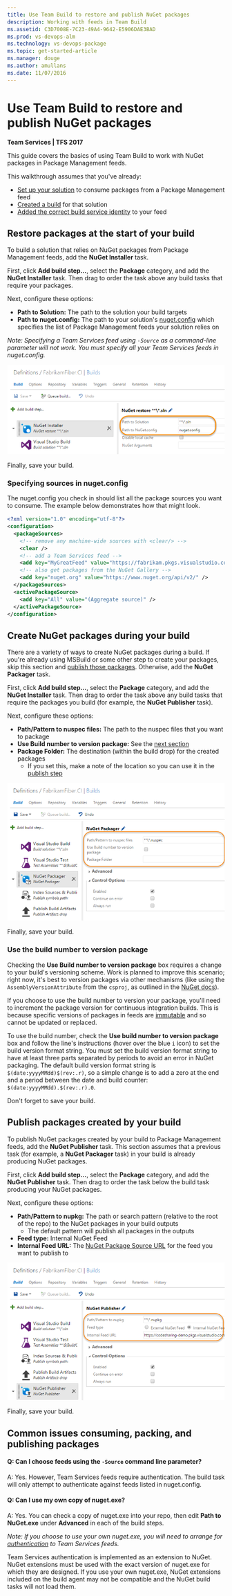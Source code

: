 ```yaml
---
title: Use Team Build to restore and publish NuGet packages
description: Working with feeds in Team Build
ms.assetid: C3D7008E-7C23-49A4-9642-E5906DAE3BAD
ms.prod: vs-devops-alm
ms.technology: vs-devops-package
ms.topic: get-started-article
ms.manager: douge
ms.author: amullans
ms.date: 11/07/2016
---
```


# Use Team Build to restore and publish NuGet packages

**Team Services | TFS 2017**

This guide covers the basics of using Team Build to work with NuGet packages in Package Management feeds.

This walkthrough assumes that you've already:

- [Set up your solution](../nuget/consume.md) to consume packages from a Package Management feed
- [Created a build](https://msdn.microsoft.com/Library/vs/alm/build-release/vs/define-build)
for that solution
- [Added the correct build service identity](../feeds/common-identities.md) to your feed

## Restore packages at the start of your build

To build a solution that relies on NuGet packages from Package Management feeds, 
add the **NuGet Installer** task. 

First, click **Add build step...**, select the **Package** category, and add the
**NuGet Installer** task. Then drag to order the task above any build tasks that require 
your packages.

Next, configure these options:

- **Path to Solution:** The path to the solution your build targets
- **Path to nuget.config:** The path to your solution's [nuget.config](http://docs.nuget.org/Consume/NuGet-Config-File) which specifies the
list of Package Management feeds your solution relies on

*Note: Specifying a Team Services feed using `-Source` as a command-line parameter will not work.
You must specify all your Team Services feeds in nuget.config.*

![Restore packages on build](_img/restore-pkgs-on-build.png)

Finally, save your build.

### Specifying sources in nuget.config

The nuget.config you check in should list all the package sources you want to consume.
The example below demonstrates how that might look.

```xml
<?xml version="1.0" encoding="utf-8"?>
<configuration>
  <packageSources>
    <!-- remove any machine-wide sources with <clear/> -->
    <clear />
    <!-- add a Team Services feed -->
    <add key="MyGreatFeed" value="https://fabrikam.pkgs.visualstudio.com/DefaultCollection/_packaging/MyGreatFeed/nuget/v3/index.json" />
    <!-- also get packages from the NuGet Gallery -->
    <add key="nuget.org" value="https://www.nuget.org/api/v2/" />
  </packageSources>
  <activePackageSource>
    <add key="All" value="(Aggregate source)" />
  </activePackageSource>
</configuration>
```

## Create NuGet packages during your build

There are a variety of ways to create NuGet packages during a build. If you're already using
MSBuild or some other step to create your packages, skip this section and 
[publish those packages](#publish-packages-created-by-your-build). Otherwise, add the **NuGet Packager** task.

First, click **Add build step...**, select the **Package** category, and add the
**NuGet Installer** task. Then drag to order the task above any build tasks that require 
the packages you build (for example, the **NuGet Publisher** task).

Next, configure these options:

- **Path/Pattern to nuspec files:** The path to the nuspec files that you want to package
- **Use Build number to version package:** See the 
[next section](#use-the-build-number-to-version-your-packages)
- **Package Folder:** The destination (within the build drop) for the created packages
  - If you set this, make a note of the location so you can use it in the 
[publish step](#publish-packages-created-by-your-build)

![Create packages in team build](_img/create-packages-in-team-build.png)

Finally, save your build.

<a name="use-the-build-number-to-version-your-packages"></a>
### Use the build number to version package

Checking the **Use Build number to version package** box requires a change to your build's 
versioning scheme. Work is planned to improve this scenario; right now, it's best to version
packages via other mechanisms (like using the `AssemblyVersionAttribute` from the `csproj`, as
outlined in the [NuGet docs](http://docs.nuget.org/Create/Creating-and-Publishing-a-Package)).

If you choose to use the build number to version your package, you'll need to increment 
the package version for continuous integration builds. This is because specific versions 
of packages in feeds are [immutable](../feeds/immutability.md) and so cannot be updated or replaced.

To use the build number, check the **Use build number to version package** box and follow the line's
instructions (hover over the blue `i` icon) to set the build version format string. You must 
set the build version format string to have at least three parts separated by periods to 
avoid an error in NuGet packaging. The default build version format string is 
`$(date:yyyyMMdd)$(rev:.r)`, so a simple change is to add a zero at the end and a 
period between the date and build counter: `$(date:yyyyMMdd).$(rev:.r).0`.

Don't forget to save your build.

<a name="publish-packages-created-by-your-build"></a>
## Publish packages created by your build

To publish NuGet packages created by your build to Package Management feeds, add the **NuGet Publisher** task. This section assumes that a previous task (for example, a **NuGet Packager** task) in your
build is already producing NuGet packages.

First, click **Add build step...**, select the **Package** category, and add the
**NuGet Publisher** task. Then drag to order the task below the build task producing
your NuGet packages.

Next, configure these options:

- **Path/Pattern to nupkg:** The path or search pattern (relative to the root of the repo) 
to the NuGet packages in your build outputs 
  - The default pattern will publish all packages in the outputs
- **Feed type:** Internal NuGet Feed
- **Internal Feed URL:** The 
[NuGet Package Source URL](../nuget/consume.md#get-nuget-pkg-url) for the feed 
you want to publish to

![Publish packages from team build](_img/publish-packages-from-team-build.png)

Finally, save your build.

## Common issues consuming, packing, and publishing packages

<!-- BEGINSECTION class="md-qanda" -->

#### Q: Can I choose feeds using the `-Source` command line parameter?

A: Yes. However, Team Services feeds require authentication. The build task will only attempt to authenticate against feeds listed in nuget.config.

#### Q: Can I use my own copy of nuget.exe?

A: Yes. You can check a copy of nuget.exe into your repo, then edit **Path to NuGet.exe** under **Advanced** in each of the build steps.

*Note: If you choose to use your own nuget.exe, you will need to arrange for [authentication](../nuget/nuget-exe.md) to Team Services feeds.* 

Team Services authentication is implemented as an extension to NuGet.
NuGet extensions must be used with the exact version of nuget.exe for which they are designed.
If you use your own nuget.exe, NuGet extensions included on the build agent may not be compatible and the NuGet build tasks will not load them.

<!-- ENDSECTION -->